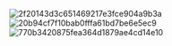 ![2f20143d3c651469217e3fce904a9b3a](https://github.com/user-attachments/assets/060dadc0-7d06-4cf6-a462-30f8378032e9)
![20b94cf7f10bab0fffa61bd7be6e5ec9](https://github.com/user-attachments/assets/e4390fde-9a53-4fd7-8b00-0aca0db39a36)
![770b3420875fea364d1879ae4cd14e10](https://github.com/user-attachments/assets/69239185-1cc8-4f8e-83ff-a6d4b3901a19)
